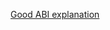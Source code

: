 [Good ABI explanation](https://stackoverflow.com/questions/2171177/what-is-an-application-binary-interface-abi)